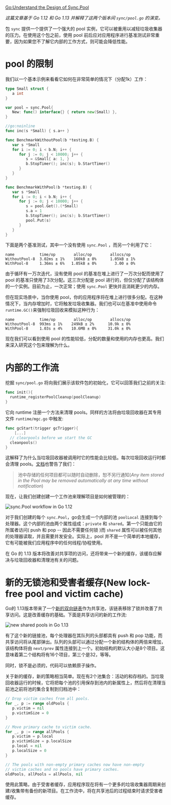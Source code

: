 [Go:Understand the Design of Sync.Pool](https://medium.com/a-journey-with-go/go-understand-the-design-of-sync-pool-2dde3024e277)

*这篇文章基于 Go 1.12 和 Go 1.13 并解释了这两个版本间 `sync/pool.go` 的演变。*

包 `sync` 提供一个提供了一个强大的 pool 实例，它可以被重用以减轻垃圾收集器的压力。在使用这个包之前，使用 pool 前后应对应用程序进行基准测试非常重要，因为如果您不了解它内部的工作方式，则可能会降低性能。

# pool 的限制

我们以一个基本示例来看看它如何在非常简单的情况下（分配1k）工作：

```go
type Small struct {
   a int
}

var pool = sync.Pool{
   New: func() interface{} { return new(Small) },
}

//go:noinline
func inc(s *Small) { s.a++ }

func BenchmarkWithoutPool(b *testing.B) {
   var s *Small
   for i := 0; i < b.N; i++ {
      for j := 0; j < 10000; j++ {
         s = &Small{ a: 1, }
         b.StopTimer(); inc(s); b.StartTimer()
      }
   }
}

func BenchmarkWithPool(b *testing.B) {
   var s *Small
   for i := 0; i < b.N; i++ {
      for j := 0; j < 10000; j++ {
         s = pool.Get().(*Small)
         s.a = 1
         b.StopTimer(); inc(s); b.StartTimer()
         pool.Put(s)
      }
   }
}
```

下面是两个基准测试，其中一个没有使用 `sync.Pool` ，而另一个利用了它：

```shell
name           time/op        alloc/op        allocs/op
WithoutPool-8  3.02ms ± 1%    160kB ± 0%      1.05kB ± 1%
WithPool-8     1.36ms ± 6%   1.05kB ± 0%        3.00 ± 0%
```

由于循环有一万次迭代，没有使用 pool 的基准在堆上进行了一万次分配而使用了 pool 的基准只使用了3次分配。这三次分配是 pool 进行的，但仅分配了该结构体的一个实例。目前为止，一次正常；使用 `sync.Pool` 更快并且消耗更少的内存。

但在现实场景中，当你使用 pool，你的应用程序将在堆上进行很多分配。在这种情况下，当内存增加时，它将触发垃圾收集器。我们也可以在基准中使用命令 `runtime.GC()`来强制垃圾回收来模拟这种行为：

```shell
name           time/op        alloc/op        allocs/op
WithoutPool-8  993ms ± 1%    249kB ± 2%      10.9k ± 0%
WithPool-8     1.03s ± 4%    10.6MB ± 0%     31.0k ± 0%
```

现在我们可以看到使用 pool 的性能较低，分配的数量和使用的内存也更高。我们来深入研究这个包来理解为什么。

# 内部的工作流

挖掘 `sync/pool.go` 将向我们展示该软件包的初始化，它可以回答我们之前的关注:

```go
func init(){
  runtime_registerPoolCleanup(poolCleanup)
}
```

它向 runtime 注册一个方法来清理 pools。同样的方法将由垃圾回收器在其专用文件 `runtime/mgc.go` 中触发:

```go
func gcStart(trigger gcTrigger){
	[...]
  // clearpools before we start the GC
  cleanpools()
}
```

这解释了为什么当垃圾回收器被调用时它的性能会比较低。每次垃圾回收运行时都会清理 pools。[文档](https://golang.org/pkg/sync/#Pool)也警告了我们：

> 池中存储的任何项目都可以随时自动删除，恕不另行通知(*Any item stored in the Pool may be removed automatically at any time without notification*)

现在，让我们创建创建一个工作池来理解项目是如何被管理的：

![sync.Pool workflow in Go 1.12](https://miro.medium.com/max/572/1*OXMSVCef1UByrMBfK0_viQ.png)

对于我们创建的每个 `sync.Pool`，go会生成一个内部的池 `poolLocal` 连接到每个处理器。这个内部的池由两个属性组成：`private` 和 `shared`。第一个只能由它的所属者访问( push 和 pop -- 因此不需要任何锁 )而 `shared` 属性可以被任何其他的处理器读取，并且需要并发安全。实际上，pool 并不是一个简单的本地缓存，它有可能被我们应用程序中的任何线程/协程使用。

在 Go 的 1.13 版本将改善对共享项的访问，还将带来一个新的缓存，该缓存应解决与垃圾回收器和清理池有关的问题。

# 新的无锁池和受害者缓存(New lock-free pool and victim cache)

Go的 1.13版本带来了一个[新的双向链表](https://github.com/golang/go/commit/d5fd2dd6a17a816b7dfd99d4df70a85f1bf0de31#diff-491b0013c82345bf6cfa937bd78b690d)作为共享池，该链表移除了锁并改善了共享访问。这是改善缓存的基础。下面是共享访问的新的工作流:

![new shared pools in Go 1.13](https://miro.medium.com/max/886/1*BAH0gDeO2OuF-m2qwvQVpA.png)

有了这个新的链接池，每个处理器在其队列的头部都具有 push 和 pop 功能，而共享访问将从尾部弹出。队列的头部可以通过分配一个新的结构体的两倍来增加，该结构体将由 `next/prev` 属性连接到上一个。初始结构的默认大小是8个项目。这意味着第二个结构将有16个项目，第三个是32，等等。

同时，锁不是必须的，代码可以依赖原子操作。

关于新的缓存，新的策略相当简单。现在有2个池集合：活动的和存档的。当垃圾回收器运行的时候，它将把每个池的引用保存到池内的新属性上，然后将在清理当前池之前将池的集合复制到归档池中：

```go
// Drop victim caches from all pools.
for _, p := range oldPools {
   p.victim = nil
   p.victimSize = 0
}

// Move primary cache to victim cache.
for _, p := range allPools {
   p.victim = p.local
   p.victimSize = p.localSize
   p.local = nil
   p.localSize = 0
}

// The pools with non-empty primary caches now have non-empty
// victim caches and no pools have primary caches.
oldPools, allPools = allPools, nil
```

使用此策略，由于受害者缓存，应用程序现在将有一个更多的垃圾收集器周期来创建/收集带有备份的新项目。在工作流中，将在共享池后的过程结束时请求受害者缓存。



















